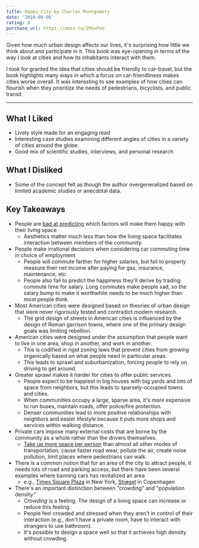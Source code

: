 ```yaml
---
title: Happy City by Charles Montgomery
date: '2018-08-06'
rating: 8
purchase_url: https://amzn.to/2PGxPoU
---
```


Given how much urban design affects our lives, it's surprising how little we think about and participate in it. This book was eye-opening in terms of the way I look at cities and how its inhabitants interact with them.

I took for granted the idea that cities should be friendly to car-travel, but the book highlights many ways in which a focus on car-friendliness makes cities worse overall. It was interesting to see examples of how cities can flourish when they prioritize the needs of pedestrians, bicyclists, and public transit.

<!--more-->

---

## What I Liked

* Lively style made for an engaging read
* Interesting case studies examining different angles of cities in a variety of cities around the globe.
* Good mix of scientific studies, interviews, and personal research

## What I Disliked

* Some of the concept felt as though the author overgeneralized based on limited academic studies or anecdotal data.

## Key Takeaways

* People are [bad at predicting](http://www.people.virginia.edu/~tdw/dunn.location.pspb.2003.pdf) which factors will make them happy with their living space
  * Aesthetics matter much less than how the living space facilitates interaction between members of the community.
* People make irrational decisions when considering car commuting time in choice of employment
  * People will commute farther for higher salaries, but fail to properly measure their net income after paying for gas, insurance, maintenance, etc.
  * People also fail to predict the happiness they'll derive by trading commute time for salary. Long commutes make people sad, so the salary bump to make it worthwhile needs to be much higher than most people think.
* Most American cities were designed based on theories of urban design that were never rigorously tested and contradict modern research.
  * The grid design of streets in American cities is influenced by the design of Roman garrison towns, where one of the primary design goals was limiting rebellion.
* American cities were designed under the assumption that people want to live in one area, shop in another, and work in another.
  * This is codified in rigid zoning laws that prevent cities from growing organically based on what people need in particular areas.
  * This leads to sprawl and suburbanization, forcing people to rely on driving to get around.
* Greater sprawl makes it harder for cities to offer public services.
  * People expect to be happiest in big houses with big yards and lots of space from neighbors, but this leads to sparsely-occupied towns and cities.
  * When communities occupy a large, sparse area, it's more expensive to run buses, maintain roads, offer police/fire protection.
  * Denser communities lead to more positive relationships with neighbors and easier lifestyle because it puts more shops and services within walking distance.
* Private cars impose many external costs that are borne by the community as a whole rather than the drivers themselves.
  * [Take up more space per person](http://www.880cities.org/doablecity/wp-content/uploads/2014/11/space-needed-transport-perp.jpg) than almost all other modes of transportation, cause faster road wear, pollute the air, create noise pollution, limit places where pedestrians can walk.
* There is a common notion that for an area of the city to attract people, it needs lots of road and parking access, but there have been several examples where banning cars has revitalized an area
  * e.g., [Times Square Plaza](http://www.landezine.com/index.php/2017/04/times-square-redesign-by-snohetta-opens-today/) in New York, [Strøget](https://en.wikipedia.org/wiki/Str%C3%B8get) in Copenhagen
* There's an important distinction between "crowding" and "population density."
  * *Crowding* is a feeling. The design of a living space can increase or reduce this feeling.
  * People feel crowded and stressed when they aren't in control of their interaction (e.g., don't have a private room, have to interact with strangers to use bathroom).
  * It's possible to design a space well so that it achieves high density without crowding.
